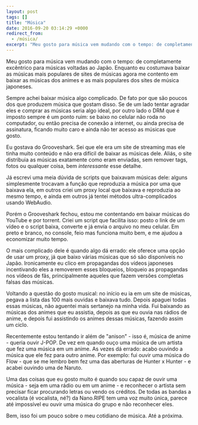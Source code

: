 ```yaml
---
layout: post
tags: []
title: "Música"
date: 2016-09-20 03:14:29 +0000
redirect_from:
  - /música/
excerpt: "Meu gosto para música vem mudando com o tempo: de completamente excêntrico para músicas voltadas ao Japão. Enquanto eu costumava baixar as..."
---
```


Meu gosto para música vem mudando com o tempo: de completamente excêntrico para músicas voltadas ao Japão. Enquanto eu costumava baixar as músicas mais populares de sites de músicas agora me contento em baixar as músicas dos animes e as mais populares dos sites de música japoneses.

Sempre achei baixar música algo complicado. De fato por que são poucos dos que produzem música que gostam disso. Se de um lado tentar agradar eles e comprar as músicas seria algo ideal, por outro lado o DRM que é imposto sempre é um ponto ruim: se baixo no celular não roda no computador, ou então precisa de conexão a internet, ou ainda precisa de assinatura, ficando muito caro e ainda não ter acesso as músicas que gosto.

Eu gostava do Grooveshark. Sei que ele era um site de streaming mas ele tinha muito conteúdo e não era difícil de baixar as músicas dele. Aliás, o site distribuia as músicas exatamente como eram enviadas, sem remover tags, fotos ou qualquer coisa, bem *interessante* esse detalhe.

Já escrevi uma meia dúvida de scripts que baixavam músicas dele: alguns simplesmente trocavam a função que reproduzia a música por uma que baixava ela, em outros criei um proxy local que baixava e reproduzia ao mesmo tempo, e ainda em outros já tentei métodos ultra-complicados usando WebAudio.

Porém o Grooveshark fechou, estou me contentando em baixar músicas do YouTube e por torrent. Criei um script que facilita isso: posto o link de um vídeo e o script baixa, converte e já envia o arquivo no meu celular. Em preto e branco, no console, feio mas funciona muito bem, e me ajudou a economizar muito tempo.

O mais complicado dele é quando algo dá errado: ele oferece uma opção de usar um proxy, já que baixo várias músicas que só são disponíveis no Japão. Ironicamente eu clico em propagandas dos vídeos japoneses incentivando eles a removerem esses bloqueios, bloqueio as propagandas nos vídeos de fãs, principalmente aqueles que fazem versões completas falsas das músicas.

Voltando a questão do gosto musical: no início eu ia em um site de músicas, pegava a lista das 100 mais ouvidas e baixava tudo. Depois apaguei todas essas músicas, não aguentei mais sertanejo na minha vida. Fui baixando as músicas dos animes que eu assistia, depois as que eu ouvia nas rádios de anime, e depois fui assistindo os animes dessas músicas, fazendo assim um ciclo.

Recentemente estou tentando ir além de "anison" - isso é, música de anime - queria ouvir J-POP. De vez em quando ouço uma música de um artista que fez uma música em um anime. As vezes dá errado: acabo ouvindo a música que ele fez para outro anime. Por exemplo: fui ouvir uma música do Flow - que se me lembro bem fez uma das aberturas de Hunter x Hunter - e acabei ouvindo uma de Naruto.

Uma das coisas que eu gosto muito é quando sou capaz de ouvir uma música - seja em uma rádio ou em um anime - e reconhecer o artista sem precisar ficar procurando letras ou vendo os créditos. De todas as bandas a vocalista (é vocalista, né?) da Nano.RIPE tem uma voz muito única, parece até impossível eu ouvir uma música do grupo e não reconhecer eles.

Bem, isso foi um pouco sobre o meu cotidiano de música. Até a próxima.